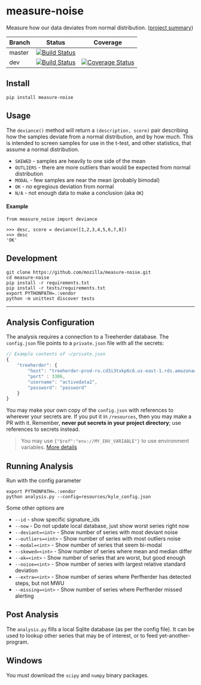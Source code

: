 # measure-noise

Measure how our data deviates from normal distribution. ([project summary](https://docs.google.com/document/d/1TMUhY4zaOA_DV6hzmNY3Z2v9Hm6XF3zlKvWOTRL4xJs/edit#))


|Branch      |Status   | Coverage |
|------------|---------|----------|
|master      | [![Build Status](https://travis-ci.org/mozilla/measure-noise.svg?branch=master)](https://travis-ci.org/mozilla/measure-noise) | |
|dev         | [![Build Status](https://travis-ci.org/mozilla/measure-noise.svg?branch=dev)](https://travis-ci.org/mozilla/measure-noise)    | [![Coverage Status](https://coveralls.io/repos/github/mozilla/measure-noise/badge.svg)](https://coveralls.io/github/mozilla/measure-noise) |


## Install

    pip install measure-noise

## Usage

The `deviance()` method will return a `(description, score)` pair describing how the samples deviate from a normal distribution, and by how much.  This is intended to screen samples for use in the t-test, and other statistics, that assume a normal distribution.

* `SKEWED` - samples are heavily to one side of the mean
* `OUTLIERS` - there are more outliers than would be expected from normal distribution
* `MODAL` - few samples are near the mean (probably bimodal)
* `OK` - no egregious deviation from normal
* `N/A` - not enough data to make a conclusion (aka `OK`)

#### Example

    from measure_noise import deviance

	>>> desc, score = deviance([1,2,3,4,5,6,7,8])
    >>> desc
    'OK'

## Development

    git clone https://github.com/mozilla/measure-noise.git
    cd measure-noise
    pip install -r requirements.txt
    pip install -r tests/requirements.txt
    export PYTHONPATH=.:vendor
    python -m unittest discover tests 

---------------------

## Analysis Configuration

The analysis requires a connection to a Treeherder database. The `config.json` file points to a `private.json` file with all the secrets:

```javascript
// Example contents of ~/private.json
{
    "treeherder": {
        "host": "treeherder-prod-ro.cd3i3txkp6c6.us-east-1.rds.amazonaws.com",
        "port" : 3306,
        "username": "activedata2",
        "password": "password"
    }
}
```

You may make your own copy of the `config.json` with references to wherever your secrets are.  If you put it in `/resources`, then you may make a PR with it. Remember, **never put secrets in your project directory**; use references to secrets instead.   

> You may use `{"$ref":"env://MY_ENV_VARIABLE"}` to use environment variables. [More details](https://github.com/klahnakoski/mo-json-config#environment-variables-reference) 

## Running Analysis

Run with the config parameter 

    export PYTHONPATH=.:vendor
    python analysis.py --config=resources/kyle_config.json

Some other options are 

* `--id` - show specific signature_ids
* `--now` - Do not update local database, just show worst series right now
* `--deviant=<int>` - Show number of series with most deviant noise 
* `--outliers=<int>` - Show number of series with most outliers noise 
* `--modal=<int>` - Show number of series that seem bi-modal 
* `--skewed=<int>` - Show number of series where mean and median differ 
* `--ok=<int>` - Show number of series that are worst, but good enough 
* `--noise=<int>` - Show number of series with largest relative standard deviation
* `--extra=<int>` - Show number of series where Perfherder has detected steps, but not MWU
* `--missing=<int>` - Show number of series where Perfherder missed alerting

## Post Analysis

The `analysis.py` fills a local Sqlite database (as per the config file). It can be used to lookup other series that may be of interest, or to feed yet-another-program.


## Windows

You must download the `scipy` and `numpy` binary packages. 
